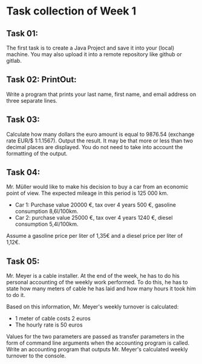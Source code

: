 # Task collection of Week 1

## Task 01: 
The first task is to create a Java Project and save it into your (local) machine.
You may also upload it into a remote repository like github or gitlab.

## Task 02: PrintOut:
Write a program that prints your last name, first name, and email address on three separate lines.

## Task 03: 
Calculate how many dollars the euro amount is equal to 9876.54 (exchange rate EUR/$ 1:1.1567). Output the result.
It may be that more or less than two decimal places are displayed. You do not need to take into account the formatting of the output.

## Task 04:
Mr. Müller would like to make his decision to buy a car from an economic point of view.
The expected mileage in this period is 125 000 km.

- Car 1: Purchase value 20000 €, tax over 4 years 500 €, gasoline consumption 8,6l/100km.
- Car 2: purchase value 25000 €, tax over 4 years 1240 €, diesel consumption 5,4l/100km.

Assume a gasoline price per liter of 1,35€ and a diesel price per liter of 1,12€.

## Task 05:
Mr. Meyer is a cable installer. At the end of the week, he has to do his personal accounting of the weekly work performed.
To do this, he has to state how many meters of cable he has laid and how many hours it took him to do it.

Based on this information, Mr. Meyer's weekly turnover is calculated:
- 1 meter of cable costs 2 euros
- The hourly rate is 50 euros

Values for the two parameters are passed as transfer parameters in the form of command line arguments when the accounting program is called. 
Write an accounting program that outputs Mr. Meyer's calculated weekly turnover to the console.
